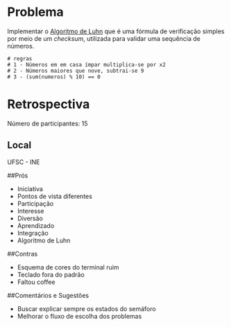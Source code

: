 # Problema

Implementar o [Algoritmo de Luhn](https://en.wikipedia.org/wiki/Luhn_algorithm) que é uma fórmula de verificação simples por meio de um *checksum*, utilizada para validar uma sequência de números.

```
# regras
# 1 - Números em em casa ímpar multiplica-se por x2
# 2 - Números maiores que nove, subtrai-se 9
# 3 - (sum(numeros) % 10) == 0
```

# Retrospectiva

Número de participantes: 15

## Local
UFSC - INE

##Prós
* Iniciativa
* Pontos de vista diferentes
* Participação
* Interesse
* Diversão
* Aprendizado
* Integração
* Algoritmo de Luhn

##Contras
* Esquema de cores do terminal ruim
* Teclado fora do padrão
* Faltou coffee

##Comentários e Sugestões
* Buscar explicar sempre os estados do semáforo
* Melhorar o fluxo de escolha dos problemas
